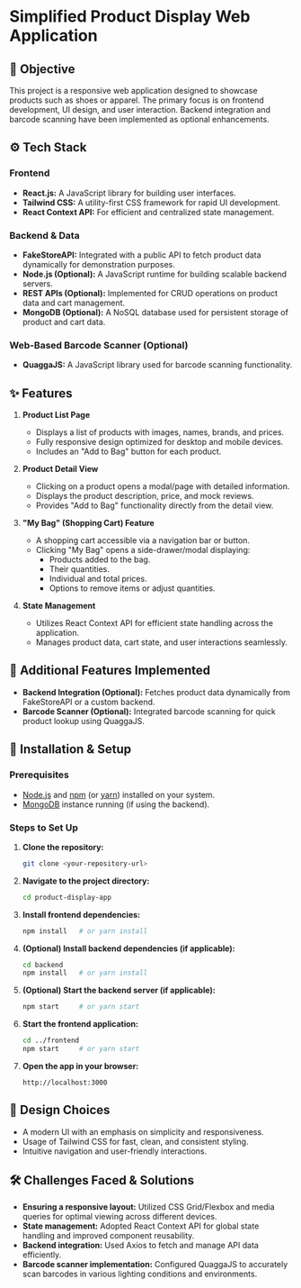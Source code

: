 # Simplified Product Display Web Application

## 🎯 Objective

This project is a responsive web application designed to showcase products such as shoes or apparel. The primary focus is on frontend development, UI design, and user interaction. Backend integration and barcode scanning have been implemented as optional enhancements.

## ⚙️ Tech Stack

### Frontend

*   **React.js:** A JavaScript library for building user interfaces.
*   **Tailwind CSS:** A utility-first CSS framework for rapid UI development.
*   **React Context API:** For efficient and centralized state management.

### Backend & Data

*   **FakeStoreAPI:** Integrated with a public API to fetch product data dynamically for demonstration purposes.
*   **Node.js (Optional):**  A JavaScript runtime for building scalable backend servers.
*   **REST APIs (Optional):**  Implemented for CRUD operations on product data and cart management.
*   **MongoDB (Optional):**  A NoSQL database used for persistent storage of product and cart data.

### Web-Based Barcode Scanner (Optional)

*   **QuaggaJS:**  A JavaScript library used for barcode scanning functionality.

## ✨ Features

1.  **Product List Page**

    *   Displays a list of products with images, names, brands, and prices.
    *   Fully responsive design optimized for desktop and mobile devices.
    *   Includes an "Add to Bag" button for each product.

2.  **Product Detail View**

    *   Clicking on a product opens a modal/page with detailed information.
    *   Displays the product description, price, and mock reviews.
    *   Provides "Add to Bag" functionality directly from the detail view.

3.  **"My Bag" (Shopping Cart) Feature**

    *   A shopping cart accessible via a navigation bar or button.
    *   Clicking "My Bag" opens a side-drawer/modal displaying:
        *   Products added to the bag.
        *   Their quantities.
        *   Individual and total prices.
        *   Options to remove items or adjust quantities.

4.  **State Management**

    *   Utilizes React Context API for efficient state handling across the application.
    *   Manages product data, cart state, and user interactions seamlessly.

## 🚀 Additional Features Implemented

*   **Backend Integration (Optional):** Fetches product data dynamically from FakeStoreAPI or a custom backend.
*   **Barcode Scanner (Optional):**  Integrated barcode scanning for quick product lookup using QuaggaJS.

## 📖 Installation & Setup

### Prerequisites

*   [Node.js](https://nodejs.org/) and [npm](https://www.npmjs.com/) (or [yarn](https://yarnpkg.com/)) installed on your system.
*   [MongoDB](https://www.mongodb.com/) instance running (if using the backend).

### Steps to Set Up

1.  **Clone the repository:**

    ```bash
    git clone <your-repository-url>
    ```

2.  **Navigate to the project directory:**

    ```bash
    cd product-display-app
    ```

3.  **Install frontend dependencies:**

    ```bash
    npm install   # or yarn install
    ```

4.  **(Optional) Install backend dependencies (if applicable):**

    ```bash
    cd backend
    npm install   # or yarn install
    ```

5.  **(Optional) Start the backend server (if applicable):**

    ```bash
    npm start     # or yarn start
    ```

6.  **Start the frontend application:**

    ```bash
    cd ../frontend
    npm start     # or yarn start
    ```

7.  **Open the app in your browser:**

    ```
    http://localhost:3000
    ```

## 🎨 Design Choices

*   A modern UI with an emphasis on simplicity and responsiveness.
*   Usage of Tailwind CSS for fast, clean, and consistent styling.
*   Intuitive navigation and user-friendly interactions.

## 🛠️ Challenges Faced & Solutions

*   **Ensuring a responsive layout:**  Utilized CSS Grid/Flexbox and media queries for optimal viewing across different devices.
*   **State management:**  Adopted React Context API for global state handling and improved component reusability.
*   **Backend integration:** Used Axios to fetch and manage API data efficiently.
*   **Barcode scanner implementation:** Configured QuaggaJS to accurately scan barcodes in various lighting conditions and environments.